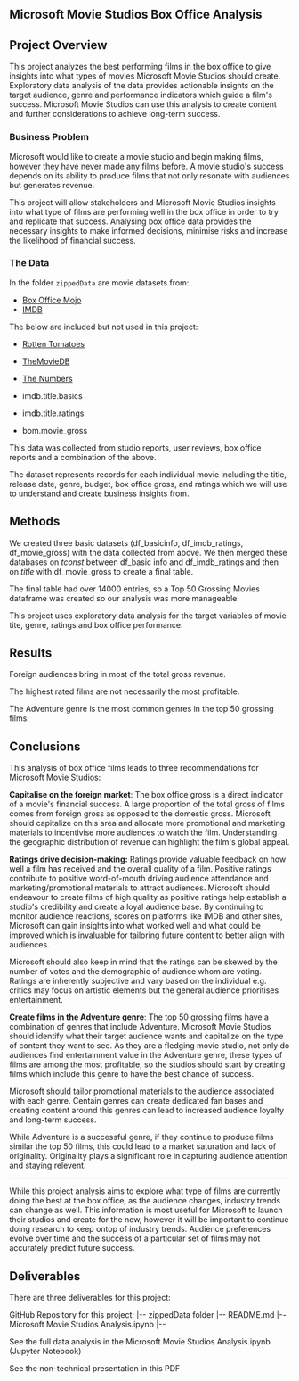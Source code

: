 ## Microsoft Movie Studios Box Office Analysis


## Project Overview

This project analyzes the best performing films in the box office to give insights into what types of movies Microsoft Movie Studios should create. Exploratory data analysis of the data provides actionable insights on the target audience, genre and performance indicators which guide a film's success. Microsoft Movie Studios can use this analysis to create content and further considerations to achieve long-term success.

### Business Problem

Microsoft would like to create a movie studio and begin making films, however they have never made any films before. A movie studio's success depends on its ability to produce films that not only resonate with audiences but generates revenue. 

This project will allow stakeholders and Microsoft Movie Studios insights into what type of films are performing well in the box office in order to try and replicate that success. Analysing box office data provides the necessary insights to make informed decisions, minimise risks and increase the likelihood of financial success.

### The Data

In the folder `zippedData` are movie datasets from:

* [Box Office Mojo](https://www.boxofficemojo.com/)
* [IMDB](https://www.imdb.com/)

The below are included but not used in this project:
* [Rotten Tomatoes](https://www.rottentomatoes.com/)
* [TheMovieDB](https://www.themoviedb.org/)
* [The Numbers](https://www.the-numbers.com/)


* imdb.title.basics
* imdb.title.ratings
* bom.movie_gross

This data was collected from studio reports, user reviews, box office reports and a combination of the above.


The dataset represents records for each individual movie including the title, release date, genre, budget, box office gross, and ratings which we will use to understand and create business insights from. 



## Methods

We created three basic datasets (df_basicinfo, df_imdb_ratings, df_movie_gross) with the data collected from above. We then merged these databases on *tconst* between df_basic info and df_imdb_ratings and then on *title* with df_movie_gross to create a final table. 

The final table had over 14000 entries, so a Top 50 Grossing Movies dataframe was created so our analysis was more manageable.

This project uses exploratory data analysis for the target variables of movie tite, genre, ratings and box office performance.



## Results

Foreign audiences bring in most of the total gross revenue.

The highest rated films are not necessarily the most profitable.


The Adventure genre is the most common genres in the top 50 grossing films. 




## Conclusions
This analysis of box office films leads to three recommendations for Microsoft Movie Studios:

**Capitalise on the foreign market**: The box office gross is a direct indicator of a movie's financial success. A large proportion of the total gross of films comes from foreign gross as opposed to the domestic gross. Microsoft should capitalize on this area and allocate more promotional and marketing materials to incentivise more audiences to watch the film. Understanding the geographic distribution of revenue can highlight the film's global appeal.


**Ratings drive decision-making:** Ratings provide valuable feedback on how well a film has received and the overall quality of a film. Positive ratings contribute to positive word-of-mouth driving audience attendance and marketing/promotional materials to attract audiences. Microsoft should endeavour to create films of high quality as positive ratings help establish a studio's credibility and create a loyal audience base. By continuing to monitor audience reactions, scores on platforms like IMDB and other sites, Microsoft can gain insights into what worked well and what could be improved which is invaluable for tailoring future content to better align with audiences.

Microsoft should also keep in mind that the ratings can be skewed by the number of votes and the demographic of audience whom are voting. Ratings are inherently subjective and vary based on the individual e.g. critics may focus on artistic elements but the general audience prioritises entertainment.


**Create films in the Adventure genre**: The top 50 grossing films have a combination of genres that include Adventure.  Microsoft Movie Studios should identify what their target audience wants and capitalize on the type of content they want to see. As they are a fledging movie studio, not only do audiences find entertainment value in the Adventure genre, these types of films are among the most profitable, so the studios should start by creating films which include this genre to have the best chance of success. 

Microsoft should tailor promotional materials to the audience associated with each genre. Centain genres can create dedicated fan bases and creating content around this genres can lead to increased audience loyalty and long-term success.

While Adventure is a successful genre, if they continue to produce films similar the top 50 films, this could lead to a market saturation and lack of originality. Originality plays a significant role in capturing audience attention and staying relevent. 


---
While this project analysis aims to explore what type of films are currently doing the best at the box office, as the audience changes, industry trends can change as well. This information is most useful for Microsoft to launch their studios and create for the now, however it will be important to continue doing research to keep ontop of industry trends. Audience preferences evolve over time and the success of a particular set of films may not accurately predict future success.


## Deliverables

There are three deliverables for this project:


GitHub Repository for this project:
|-- zippedData folder
|-- README.md
|--Microsoft Movie Studios Analysis.ipynb
|--

See the full data analysis in the Microsoft Movie Studios Analysis.ipynb (Jupyter Notebook)

See the non-technical presentation in this PDF 


